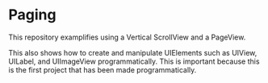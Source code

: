 # Paging

This repository examplifies using a Vertical ScrollView and a PageView.

This also shows how to create and manipulate UIElements such as UIView, UILabel, and UIImageView programmatically. This is important because this is the first project that has been made programmatically.
